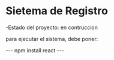 <h1>Sietema de Registro</h1>

-Estado del proyecto: en contruccion

para ejecutar el sistema, debe poner:

--- npm install react ---
